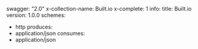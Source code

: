 swagger: "2.0"
x-collection-name: Built.io
x-complete: 1
info:
  title: Built.io
  version: 1.0.0
schemes:
- http
produces:
- application/json
consumes:
- application/json
